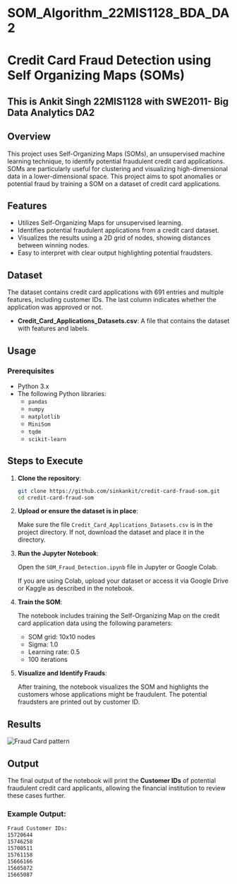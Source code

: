 # SOM_Algorithm_22MIS1128_BDA_DA2
# Credit Card Fraud Detection using Self Organizing Maps (SOMs)

## This is Ankit Singh 22MIS1128 with SWE2011- Big Data Analytics DA2

## Overview

This project uses Self-Organizing Maps (SOMs), an unsupervised machine learning technique, to identify potential fraudulent credit card applications. SOMs are particularly useful for clustering and visualizing high-dimensional data in a lower-dimensional space. This project aims to spot anomalies or potential fraud by training a SOM on a dataset of credit card applications.

## Features

- Utilizes Self-Organizing Maps for unsupervised learning.
- Identifies potential fraudulent applications from a credit card dataset.
- Visualizes the results using a 2D grid of nodes, showing distances between winning nodes.
- Easy to interpret with clear output highlighting potential fraudsters.
  
## Dataset

The dataset contains credit card applications with 691 entries and multiple features, including customer IDs. The last column indicates whether the application was approved or not.

- **Credit_Card_Applications_Datasets.csv**: A file that contains the dataset with features and labels.

## Usage

### Prerequisites

- Python 3.x
- The following Python libraries:
  - `pandas`
  - `numpy`
  - `matplotlib`
  - `MiniSom`
  - `tqdm`
  - `scikit-learn`


## Steps to Execute

1. **Clone the repository**:

    ```bash
    git clone https://github.com/sinkankit/credit-card-fraud-som.git
    cd credit-card-fraud-som
    ```

2. **Upload or ensure the dataset is in place**:

    Make sure the file `Credit_Card_Applications_Datasets.csv` is in the project directory. If not, download the dataset and place it in the directory.

3. **Run the Jupyter Notebook**:

    Open the `SOM_Fraud_Detection.ipynb` file in Jupyter or Google Colab.

    If you are using Colab, upload your dataset or access it via Google Drive or Kaggle as described in the notebook.

4. **Train the SOM**:

    The notebook includes training the Self-Organizing Map on the credit card application data using the following parameters:
    - SOM grid: 10x10 nodes
    - Sigma: 1.0
    - Learning rate: 0.5
    - 100 iterations

5. **Visualize and Identify Frauds**:

    After training, the notebook visualizes the SOM and highlights the customers whose applications might be fraudulent. The potential fraudsters are printed out by customer ID.

## Results
![Fraud Card pattern]("https://github.com/SinkAnkit/SOM_Algorithm_22MIS1128_BDA_DA2/blob/main/som_grid.png")

## Output

The final output of the notebook will print the **Customer IDs** of potential fraudulent credit card applicants, allowing the financial institution to review these cases further.

### Example Output:

```bash
Fraud Customer IDs:
15720644
15746258
15700511
15761158
15666166
15605872
15665087


